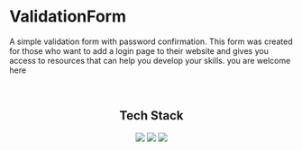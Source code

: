 <h1>
ValidationForm
</h1>
<p>
A simple validation form with password confirmation.
This form was created for those who want to add a login page to their website and gives you access to resources that can help you develop your skills.
you are welcome here
</p>
<br>

<div align="center">
<h2>Tech Stack</h2>
</div>
<div align="center">
<p>
<img src="https://img.shields.io/badge/HTML5-E34F26.svg?style=for-the-badge&logo=HTML5&logoColor=white">
<img src="https://img.shields.io/badge/CSS-1572B6.svg?style=for-the-badge&logo=CSS3&logoColor=white">
<img src="https://img.shields.io/badge/JavaScript-F7DF1E.svg?style=for-the-badge&logo=JavaScript&logoColor=white">
</p>
</div>
<br>
